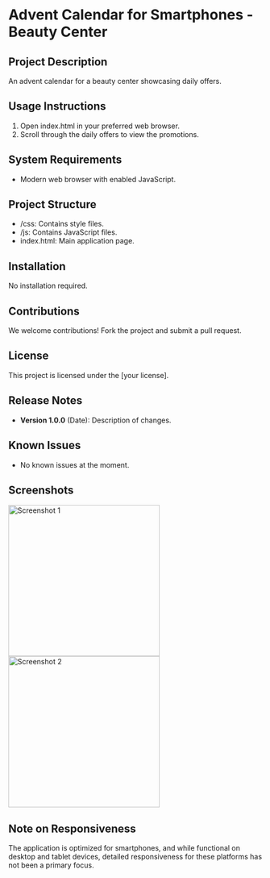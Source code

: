 # Advent Calendar for Smartphones - Beauty Center

## Project Description

An advent calendar for a beauty center showcasing daily offers.

## Usage Instructions

1. Open index.html in your preferred web browser.
2. Scroll through the daily offers to view the promotions.

## System Requirements

- Modern web browser with enabled JavaScript.

## Project Structure

- /css: Contains style files.
- /js: Contains JavaScript files.
- index.html: Main application page.

## Installation

No installation required.

## Contributions

We welcome contributions! Fork the project and submit a pull request.

## License

This project is licensed under the [your license].

## Release Notes

- **Version 1.0.0** (Date): Description of changes.

## Known Issues

- No known issues at the moment.

## Screenshots

<img src="/screenshots/screenshot1.jpeg" alt="Screenshot 1" width="300">
<img src="/screenshots/screenshot2.jpeg" alt="Screenshot 2" width="300">

## Note on Responsiveness

The application is optimized for smartphones, and while functional on desktop and tablet devices, detailed responsiveness for these platforms has not been a primary focus.
